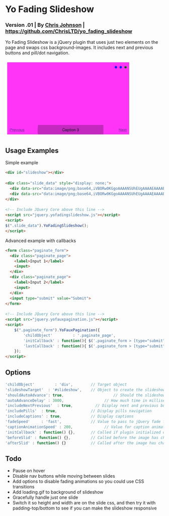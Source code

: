 # Yo Fading Slideshow
### Version .01 | By [Chris Johnson](http://chrisltd.com) | https://github.com/ChrisLTD/yo_fading_slideshow
Yo Fading Slideshow is a jQuery plugin that uses just two elements on the page and swaps css background-images. It includes next and previous buttons and pill/dot navigation.

![Animated Example](https://github.com/chrisltd/yo_fading_slideshow/raw/master/example.gif)

## Usage Examples
Simple example
```html
<div id="slideshow"></div>

<div class="slide_data" style="display: none;">
  <div data-src="data:image/png;base64,iVBORw0KGgoAAAANSUhEUgAAAAEAAAABCAYAAAAfFcSJAAAADUlEQVQImWNovzb5PwAGyALwB20G2QAAAABJRU5ErkJggg==">Caption 1</div>
  <div data-src="data:image/png;base64,iVBORw0KGgoAAAANSUhEUgAAAAEAAAABCAYAAAAfFcSJAAAADUlEQVQImWPo6ur6DwAF3gKeHZlJ8QAAAABJRU5ErkJggg==">Caption 2</div>
</div>

<!-- Include JQuery Core above this line -->
<script src="jquery.yofadingslideshow.js"></script>
<script>
$(".slide_data").YoFadingSlideshow();
</script>
```

Advanced example with callbacks
```html
<form class="paginate_form">
  <div class="paginate_page">
    <label>Input 1</label>
    <input>
  </div>
  <div class="paginate_page">
    <label>Input 2</label>
    <input>
  </div>
  <input type="submit" value="Submit">
</form>

<!-- Include JQuery Core above this line -->
<script src="jquery.yofauxpagination.js"></script>
<script>
	$(".paginate_form").YoFauxPagination({
		'childObject'         : '.paginate_page',
		'initCallback' : function(){ $('.paginate_form > [type="submit"]').hide(); }, // Hide submit form
		'lastCallback' : function(){ $('.paginate_form > [type="submit"]').show(); } 
	});
</script>
```

## Options
```js
'childObject'         : 'div',        // Target object
'slideshowTarget'  : '#slideshow',    // Object to create the slideshow inside of
'shouldAutoAdvance': true,						// Should the slideshow auto advance
'autoAdvanceDelay' : 3000,      			// How much time in milliseconds between slides
'includeNextPrevious'  : true,     		// Display next and previous buttons
'includePills'  : true,               // Display pills navigation
'includeCaptions' : true,             // Display captions
'fadeSpeed'     : 'fast',             // Value to pass to jQuery fade function
'captionAnimationSpeed' : 200,   			// Value for caption animations
'initCallback' : function() {},       // Called if plugin initialized on an object
'beforeSlid' : function() {},         // Called before the image has changed
'afterSlid' : function() {}           // Called after the image has changed
```

## Todo
* Pause on hover
* Disable nav buttons while moving between slides
* Add options to disable fading animations so you could use CSS transitions
* Add loading.gif to background of slideshow
* Gracefully handle just one slide
* Switch it so height and width are on the slide css, and then try it with padding-top/bottom to see if you can make the slideshow responsive